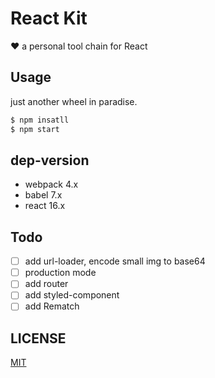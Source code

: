 # React Kit

❤️ a personal tool chain for React

## Usage

just another wheel in paradise.

```bash
$ npm insatll
$ npm start
```

## dep-version

- webpack 4.x
- babel 7.x
- react 16.x

## Todo

* [ ] add url-loader, encode small img to base64
* [ ] production mode
* [ ] add router
* [ ] add styled-component
* [ ] add Rematch

## LICENSE

[MIT](https://github.com/s0urcelab/react-kit/blob/master/LICENSE)

